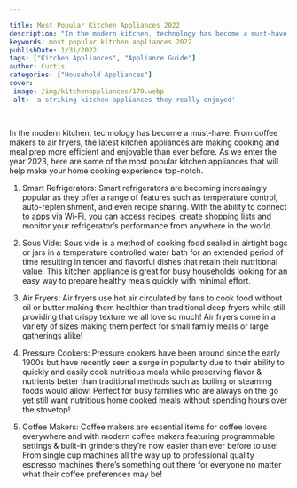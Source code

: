```yaml
---

title: Most Popular Kitchen Appliances 2022
description: "In the modern kitchen, technology has become a must-have. From coffee makers to air fryers, the latest kitchen appliances are maki...keep reading to learn"
keywords: most popular kitchen appliances 2022
publishDate: 1/31/2022
tags: ["Kitchen Appliances", "Appliance Guide"]
author: Curtis
categories: ["Household Appliances"]
cover: 
 image: /img/kitchenappliances/179.webp
 alt: 'a striking kitchen appliances they really enjoyed'

---
```


In the modern kitchen, technology has become a must-have. From coffee makers to air fryers, the latest kitchen appliances are making cooking and meal prep more efficient and enjoyable than ever before. As we enter the year 2023, here are some of the most popular kitchen appliances that will help make your home cooking experience top-notch.

1. Smart Refrigerators: Smart refrigerators are becoming increasingly popular as they offer a range of features such as temperature control, auto-replenishment, and even recipe sharing. With the ability to connect to apps via Wi-Fi, you can access recipes, create shopping lists and monitor your refrigerator’s performance from anywhere in the world.

2. Sous Vide: Sous vide is a method of cooking food sealed in airtight bags or jars in a temperature controlled water bath for an extended period of time resulting in tender and flavorful dishes that retain their nutritional value. This kitchen appliance is great for busy households looking for an easy way to prepare healthy meals quickly with minimal effort.

3. Air Fryers: Air fryers use hot air circulated by fans to cook food without oil or butter making them healthier than traditional deep fryers while still providing that crispy texture we all love so much! Air fryers come in a variety of sizes making them perfect for small family meals or large gatherings alike! 

4. Pressure Cookers: Pressure cookers have been around since the early 1900s but have recently seen a surge in popularity due to their ability to quickly and easily cook nutritious meals while preserving flavor & nutrients better than traditional methods such as boiling or steaming foods would allow! Perfect for busy families who are always on the go yet still want nutritious home cooked meals without spending hours over the stovetop! 

5. Coffee Makers: Coffee makers are essential items for coffee lovers everywhere and with modern coffee makers featuring programmable settings & built-in grinders they’re now easier than ever before to use! From single cup machines all the way up to professional quality espresso machines there’s something out there for everyone no matter what their coffee preferences may be!
